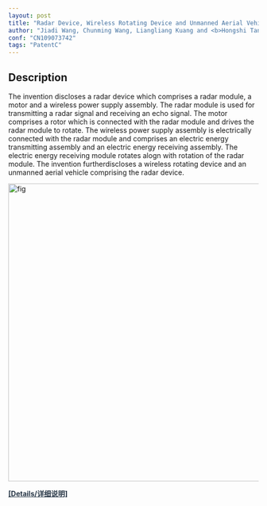 ```yaml
---
layout: post
title: "Radar Device, Wireless Rotating Device and Unmanned Aerial Vehicle."
author: "Jiadi Wang, Chunming Wang, Liangliang Kuang and <b>Hongshi Tan</b>."
conf: "CN109073742"
tags: "PatentC"
---
```


<h2 class="tags-item-label">Description</h2>

The invention discloses a radar device which comprises a radar module, a motor and a wireless power supply assembly. The radar module is used for transmitting a radar signal and receiving an echo signal. The motor comprises a rotor which is connected with the radar module and drives the radar module to rotate. The wireless power supply assembly is electrically connected with the radar module and comprises an electric energy transmitting assembly and an electric energy receiving assembly. The electric energy receiving module rotates alogn with rotation of the radar module. The invention furtherdiscloses a wireless rotating device and an unmanned aerial vehicle comprising the radar device.

<img src="../imgs/p3.png" alt="fig" width="600"/>


<a href="https://patentscope.wipo.int/search/zh/detail.jsf?docId=CN235626062" style="color:#283747;"><b>[Details/详细说明]</b></a>
